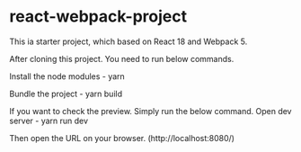 # react-webpack-project

This ia starter project, which based on React 18 and Webpack 5.

After cloning this project. You need to run below commands.

Install the node modules - yarn

Bundle the project - yarn build

If you want to check the preview. Simply run the below command.
Open dev server - yarn run dev

Then open the URL on your browser. (http://localhost:8080/)
